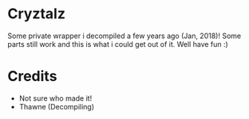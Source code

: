 # Cryztalz
Some private wrapper i decompiled a few years ago (Jan, 2018)!
Some parts still work and this is what i could get out of it.
Well have fun :)

# Credits
- Not sure who made it!
- Thawne (Decompiling)
